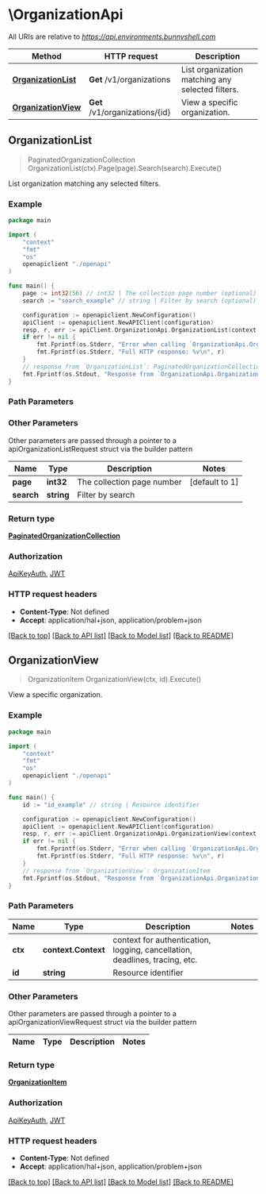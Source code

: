# \OrganizationApi

All URIs are relative to *https://api.environments.bunnyshell.com*

Method | HTTP request | Description
------------- | ------------- | -------------
[**OrganizationList**](OrganizationApi.md#OrganizationList) | **Get** /v1/organizations | List organization matching any selected filters.
[**OrganizationView**](OrganizationApi.md#OrganizationView) | **Get** /v1/organizations/{id} | View a specific organization.



## OrganizationList

> PaginatedOrganizationCollection OrganizationList(ctx).Page(page).Search(search).Execute()

List organization matching any selected filters.



### Example

```go
package main

import (
    "context"
    "fmt"
    "os"
    openapiclient "./openapi"
)

func main() {
    page := int32(56) // int32 | The collection page number (optional) (default to 1)
    search := "search_example" // string | Filter by search (optional)

    configuration := openapiclient.NewConfiguration()
    apiClient := openapiclient.NewAPIClient(configuration)
    resp, r, err := apiClient.OrganizationApi.OrganizationList(context.Background()).Page(page).Search(search).Execute()
    if err != nil {
        fmt.Fprintf(os.Stderr, "Error when calling `OrganizationApi.OrganizationList``: %v\n", err)
        fmt.Fprintf(os.Stderr, "Full HTTP response: %v\n", r)
    }
    // response from `OrganizationList`: PaginatedOrganizationCollection
    fmt.Fprintf(os.Stdout, "Response from `OrganizationApi.OrganizationList`: %v\n", resp)
}
```

### Path Parameters



### Other Parameters

Other parameters are passed through a pointer to a apiOrganizationListRequest struct via the builder pattern


Name | Type | Description  | Notes
------------- | ------------- | ------------- | -------------
 **page** | **int32** | The collection page number | [default to 1]
 **search** | **string** | Filter by search | 

### Return type

[**PaginatedOrganizationCollection**](PaginatedOrganizationCollection.md)

### Authorization

[ApiKeyAuth](../README.md#ApiKeyAuth), [JWT](../README.md#JWT)

### HTTP request headers

- **Content-Type**: Not defined
- **Accept**: application/hal+json, application/problem+json

[[Back to top]](#) [[Back to API list]](../README.md#documentation-for-api-endpoints)
[[Back to Model list]](../README.md#documentation-for-models)
[[Back to README]](../README.md)


## OrganizationView

> OrganizationItem OrganizationView(ctx, id).Execute()

View a specific organization.



### Example

```go
package main

import (
    "context"
    "fmt"
    "os"
    openapiclient "./openapi"
)

func main() {
    id := "id_example" // string | Resource identifier

    configuration := openapiclient.NewConfiguration()
    apiClient := openapiclient.NewAPIClient(configuration)
    resp, r, err := apiClient.OrganizationApi.OrganizationView(context.Background(), id).Execute()
    if err != nil {
        fmt.Fprintf(os.Stderr, "Error when calling `OrganizationApi.OrganizationView``: %v\n", err)
        fmt.Fprintf(os.Stderr, "Full HTTP response: %v\n", r)
    }
    // response from `OrganizationView`: OrganizationItem
    fmt.Fprintf(os.Stdout, "Response from `OrganizationApi.OrganizationView`: %v\n", resp)
}
```

### Path Parameters


Name | Type | Description  | Notes
------------- | ------------- | ------------- | -------------
**ctx** | **context.Context** | context for authentication, logging, cancellation, deadlines, tracing, etc.
**id** | **string** | Resource identifier | 

### Other Parameters

Other parameters are passed through a pointer to a apiOrganizationViewRequest struct via the builder pattern


Name | Type | Description  | Notes
------------- | ------------- | ------------- | -------------


### Return type

[**OrganizationItem**](OrganizationItem.md)

### Authorization

[ApiKeyAuth](../README.md#ApiKeyAuth), [JWT](../README.md#JWT)

### HTTP request headers

- **Content-Type**: Not defined
- **Accept**: application/hal+json, application/problem+json

[[Back to top]](#) [[Back to API list]](../README.md#documentation-for-api-endpoints)
[[Back to Model list]](../README.md#documentation-for-models)
[[Back to README]](../README.md)

